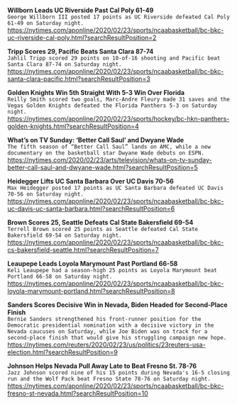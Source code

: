**Willborn Leads UC Riverside Past Cal Poly 61-49**\
`George Willborn III posted 17 points as UC Riverside defeated Cal Poly 61-49 on Saturday night.`\
https://nytimes.com/aponline/2020/02/23/sports/ncaabasketball/bc-bkc-uc-riverside-cal-poly.html?searchResultPosition=2

**Tripp Scores 29, Pacific Beats Santa Clara 87-74**\
`Jahlil Tripp scored 29 points on 10-of-16 shooting and Pacific beat Santa Clara 87-74 on Saturday night. `\
https://nytimes.com/aponline/2020/02/23/sports/ncaabasketball/bc-bkc-santa-clara-pacific.html?searchResultPosition=3

**Golden Knights Win 5th Straight With 5-3 Win Over Florida**\
`Reilly Smith scored two goals, Marc-Andre Fleury made 31 saves and the Vegas Golden Knights defeated the Florida Panthers 5-3 on Saturday night.`\
https://nytimes.com/aponline/2020/02/23/sports/hockey/bc-hkn-panthers-golden-knights.html?searchResultPosition=4

**What’s on TV Sunday: ‘Better Call Saul’ and Dwyane Wade**\
`The fifth season of “Better Call Saul” lands on AMC, while a new documentary on the basketball star Dwyane Wade debuts on ESPN.`\
https://nytimes.com/2020/02/23/arts/television/whats-on-tv-sunday-better-call-saul-and-dwyane-wade.html?searchResultPosition=5

**Heidegger Lifts UC Santa Barbara Over UC Davis 70-56**\
`Max Heidegger posted 17 points as UC Santa Barbara defeated UC Davis 70-56 on Saturday night.`\
https://nytimes.com/aponline/2020/02/23/sports/ncaabasketball/bc-bkc-uc-davis-uc-santa-barbara.html?searchResultPosition=6

**Brown Scores 25, Seattle Defeats Cal State Bakersfield 69-54**\
`Terrell Brown scored 25 points as Seattle defeated Cal State Bakersfield 69-54 on Saturday night.`\
https://nytimes.com/aponline/2020/02/23/sports/ncaabasketball/bc-bkc-cs-bakersfield-seattle.html?searchResultPosition=7

**Leaupepe Leads Loyola Marymount Past Portland 66-58**\
`Keli Leaupepe had a season-high 25 points as Loyola Marymount beat Portland 66-58 on Saturday night.`\
https://nytimes.com/aponline/2020/02/23/sports/ncaabasketball/bc-bkc-loyola-marymount-portland.html?searchResultPosition=8

**Sanders Scores Decisive Win in Nevada, Biden Headed for Second-Place Finish**\
`Bernie Sanders strengthened his front-runner position for the Democratic presidential nomination with a decisive victory in the Nevada caucuses on Saturday, while Joe Biden was on track for a second-place finish that would give his struggling campaign new hope.`\
https://nytimes.com/reuters/2020/02/23/us/politics/23reuters-usa-election.html?searchResultPosition=9

**Johnson Helps Nevada Pull Away Late to Beat Fresno St. 78-76**\
`Jazz Johnson scored nine of his 15 points during Nevada's 16-5 closing run and the Wolf Pack beat Fresno State 78-76 on Saturday night. `\
https://nytimes.com/aponline/2020/02/23/sports/ncaabasketball/bc-bkc-fresno-st-nevada.html?searchResultPosition=10

